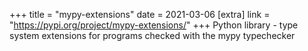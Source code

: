 +++
title = "mypy-extensions"
date = 2021-03-06
[extra]
link = "https://pypi.org/project/mypy-extensions/"
+++
Python library - type system extensions for programs checked with the mypy typechecker

